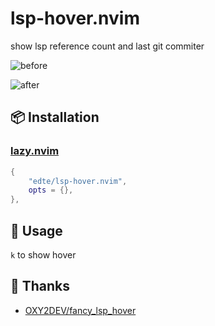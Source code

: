 # lsp-hover.nvim
show lsp reference count and last git commiter

![before](https://github.com/user-attachments/assets/e917728e-ac40-49a9-9ddf-2e1213ac25de)

![after](https://github.com/user-attachments/assets/b9748457-daad-481f-9818-052688f8b909)


## 📦 Installation

### [lazy.nvim](https://github.com/folke/lazy.nvim)

```lua
{
    "edte/lsp-hover.nvim",
    opts = {},
},
```


## 🚀 Usage
`k` to show hover

## 📄 Thanks
- [OXY2DEV/fancy_lsp_hover](https://gist.github.com/OXY2DEV/645c90df32095a8a397735d0be646452)

